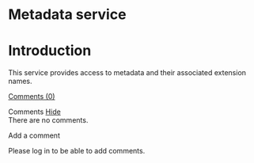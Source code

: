 Metadata service
================

Introduction
============

This service provides access to metadata and their associated extension
names.

[Comments
(0)](http://web.archive.org/web/20100921082756/http://wiki.restlet.org/docs_2.0/13-restlet/27-restlet/331-restlet/205-restlet.html#)

Comments
[Hide](http://web.archive.org/web/20100921082756/http://wiki.restlet.org/docs_2.0/13-restlet/27-restlet/331-restlet/205-restlet.html#)
\
There are no comments.

Add a comment

Please log in to be able to add comments.
